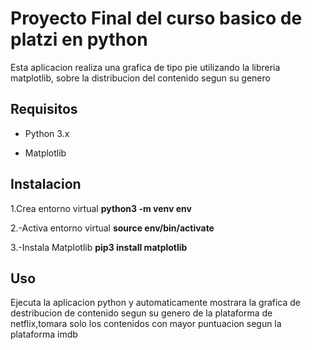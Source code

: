 # Proyecto Final del curso basico de platzi en python
Esta aplicacion realiza una grafica de tipo pie utilizando la libreria matplotlib, sobre la distribucion del contenido segun su genero

## Requisitos

- Python 3.x

- Matplotlib

## Instalacion

1.Crea entorno virtual 
**python3 -m venv env**

2.-Activa entorno virtual
**source env/bin/activate**

3.-Instala Matplotlib
**pip3 install matplotlib**

## Uso

Ejecuta la aplicacion python y automaticamente mostrara la grafica de destribucion de contenido segun su genero de la plataforma de netflix,tomara solo los contenidos con mayor puntuacion segun la plataforma imdb
